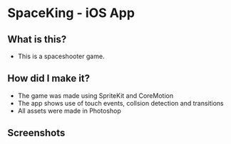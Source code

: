 # SpaceKing - iOS App
## What is this?
* This is a spaceshooter game.
## How did I make it?
* The game was made using SpriteKit and CoreMotion
* The app shows use of touch events, collsion detection and transitions 
* All assets were made in Photoshop 
## Screenshots

